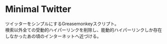 # Minimal Twitter
ツイッターをシンプルにするGreasemonkeyスクリプト。<br>
検索以外全ての受動的ハイパーリンクを削除し、能動的ハイパーリンクしか存在しなかったあの頃のインターネットへ近づける。
